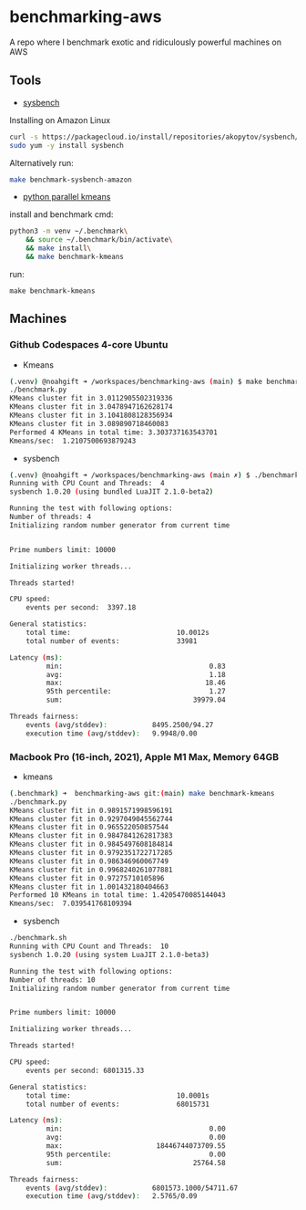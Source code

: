 # benchmarking-aws
A repo where I benchmark exotic and ridiculously powerful machines on AWS

## Tools

* [sysbench](https://github.com/akopytov/sysbench)

Installing on Amazon Linux
```bash
curl -s https://packagecloud.io/install/repositories/akopytov/sysbench/script.rpm.sh | sudo bash
sudo yum -y install sysbench
```

Alternatively run:

```bash
make benchmark-sysbench-amazon
```


* [python parallel kmeans](https://github.com/noahgift/benchmarking-aws/blob/main/benchmark.py)

install and benchmark cmd:

```bash
python3 -m venv ~/.benchmark\
    && source ~/.benchmark/bin/activate\
    && make install\
    && make benchmark-kmeans
```

run: 

`make benchmark-kmeans` 

## Machines

### Github Codespaces 4-core Ubuntu

* Kmeans

```bash
(.venv) @noahgift ➜ /workspaces/benchmarking-aws (main) $ make benchmark-kmeans 
./benchmark.py
KMeans cluster fit in 3.0112905502319336
KMeans cluster fit in 3.0478947162628174
KMeans cluster fit in 3.1041808128356934
KMeans cluster fit in 3.089890718460083
Performed 4 KMeans in total time: 3.303737163543701
Kmeans/sec:  1.2107500693879243
```

* sysbench

```bash
(.venv) @noahgift ➜ /workspaces/benchmarking-aws (main ✗) $ ./benchmark.sh 
Running with CPU Count and Threads:  4
sysbench 1.0.20 (using bundled LuaJIT 2.1.0-beta2)

Running the test with following options:
Number of threads: 4
Initializing random number generator from current time


Prime numbers limit: 10000

Initializing worker threads...

Threads started!

CPU speed:
    events per second:  3397.18

General statistics:
    total time:                          10.0012s
    total number of events:              33981

Latency (ms):
         min:                                    0.83
         avg:                                    1.18
         max:                                   18.46
         95th percentile:                        1.27
         sum:                                39979.04

Threads fairness:
    events (avg/stddev):           8495.2500/94.27
    execution time (avg/stddev):   9.9948/0.00
```


### Macbook Pro (16-inch, 2021), Apple M1 Max, Memory 64GB

* kmeans

```bash
(.benchmark) ➜  benchmarking-aws git:(main) make benchmark-kmeans 
./benchmark.py
KMeans cluster fit in 0.9891571998596191
KMeans cluster fit in 0.9297049045562744
KMeans cluster fit in 0.965522050857544
KMeans cluster fit in 0.9847841262817383
KMeans cluster fit in 0.9845497608184814
KMeans cluster fit in 0.9792351722717285
KMeans cluster fit in 0.986346960067749
KMeans cluster fit in 0.9968240261077881
KMeans cluster fit in 0.97275710105896
KMeans cluster fit in 1.001432180404663
Performed 10 KMeans in total time: 1.4205470085144043
Kmeans/sec:  7.039541768109394
```

* sysbench

```bash
./benchmark.sh
Running with CPU Count and Threads:  10
sysbench 1.0.20 (using system LuaJIT 2.1.0-beta3)

Running the test with following options:
Number of threads: 10
Initializing random number generator from current time


Prime numbers limit: 10000

Initializing worker threads...

Threads started!

CPU speed:
    events per second: 6801315.33

General statistics:
    total time:                          10.0001s
    total number of events:              68015731

Latency (ms):
         min:                                    0.00
         avg:                                    0.00
         max:                       18446744073709.55
         95th percentile:                        0.00
         sum:                                25764.58

Threads fairness:
    events (avg/stddev):           6801573.1000/54711.67
    execution time (avg/stddev):   2.5765/0.09
```




